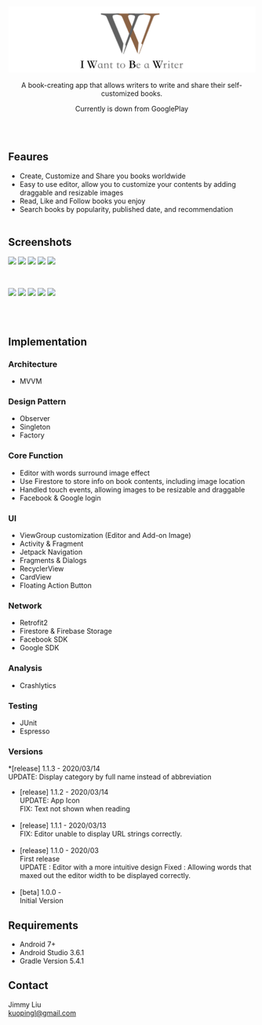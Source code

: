 ![banner](https://github.com/KuoPingL-Android/I-Want-To-Be-Novelist/blob/master/images/cover.png)
<p align="center">A book-creating app that allows writers to write and share their self-customized books.</p>
<p align="center">
Currently is down from GooglePlay
<!-- <a href="https://play.google.com/store/apps/details?id=studio.saladjam.iwanttobenovelist"><img width = "170" height="70" src="https://github.com/KuoPingL-Android/I-Want-To-Be-Novelist/blob/master/images/google.svg"/></a> -->
 </p>
<br></br>

## Feaures
* Create, Customize and Share you books worldwide 
* Easy to use editor, allow you to customize your contents by adding draggable and resizable images
* Read, Like and Follow books you enjoy
* Search books by popularity, published date, and recommendation
<br></br>

## Screenshots
<p align="justify">
  <img width="160" src="/images/login_01.png"/> <img width="160" src="/images/home_01.png"/> <img width="160" src="/images/home_02.png"/> <img width="160" src="/images/search_01.png"/>
  <img width="160" src="/images/profile_01.png"/>
</p>
<br>
<p align="justify">
  
  <img width="160" src="/images/profile_02.png"/> <img width="160" src="/images/profile_03.png"/> <img width="160" src="/images/editor_01.png"/> <img width="160" src="/images/editor_02.png"/> <img width="160" src="/images/editor_03.png"/>
</p>

<br></br>

## Implementation
### Architecture
* MVVM

### Design Pattern
* Observer
* Singleton
* Factory

### Core Function
* Editor with words surround image effect
* Use Firestore to store info on book contents, including image location
* Handled touch events, allowing images to be resizable and draggable
* Facebook & Google login

### UI
* ViewGroup customization (Editor and Add-on Image)
* Activity & Fragment
* Jetpack Navigation
* Fragments & Dialogs
* RecyclerView
* CardView
* Floating Action Button

### Network
* Retrofit2
* Firestore & Firebase Storage
* Facebook SDK
* Google SDK

### Analysis
* Crashlytics

### Testing
* JUnit
* Espresso

### Versions
*[release] 1.1.3 - 2020/03/14<br>
UPDATE: Display category by full name instead of abbreviation
* [release] 1.1.2 - 2020/03/14<br>
UPDATE: App Icon<br>
FIX: Text not shown when reading  <br><br>
* [release] 1.1.1 - 2020/03/13<br> 
FIX: Editor unable to display URL strings correctly. <br><br>
* [release] 1.1.0 - 2020/03<br> 
First release<br>
UPDATE : Editor with a more intuitive design Fixed : Allowing words that maxed out the editor width to be displayed correctly.<br><br>
* [beta] 1.0.0 - 
<br>Initial Version</br> 

## Requirements
* Android 7+
* Android Studio 3.6.1
* Gradle Version 5.4.1

## Contact
Jimmy Liu <br>
kuopingl@gmail.com
